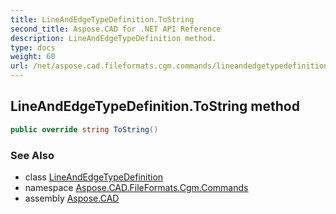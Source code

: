 ```yaml
---
title: LineAndEdgeTypeDefinition.ToString
second_title: Aspose.CAD for .NET API Reference
description: LineAndEdgeTypeDefinition method. 
type: docs
weight: 60
url: /net/aspose.cad.fileformats.cgm.commands/lineandedgetypedefinition/tostring/
---
```

## LineAndEdgeTypeDefinition.ToString method

```csharp
public override string ToString()
```

### See Also

* class [LineAndEdgeTypeDefinition](../)
* namespace [Aspose.CAD.FileFormats.Cgm.Commands](../../lineandedgetypedefinition/)
* assembly [Aspose.CAD](../../../)


